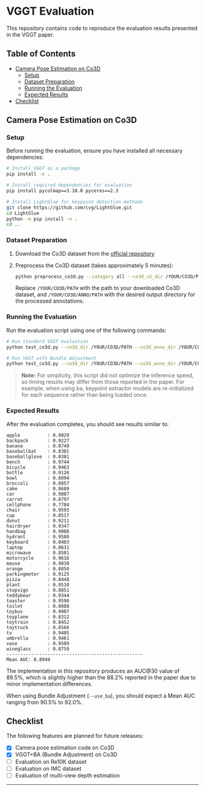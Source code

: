 # VGGT Evaluation

This repository contains code to reproduce the evaluation results presented in the VGGT paper.

## Table of Contents

- [Camera Pose Estimation on Co3D](#camera-pose-estimation-on-co3d)
  - [Setup](#setup)
  - [Dataset Preparation](#dataset-preparation)
  - [Running the Evaluation](#running-the-evaluation)
  - [Expected Results](#expected-results)
- [Checklist](#checklist)

## Camera Pose Estimation on Co3D

### Setup

Before running the evaluation, ensure you have installed all necessary dependencies:

```bash
# Install VGGT as a package
pip install -e .

# Install required dependencies for evaluation
pip install pycolmap==3.10.0 pyceres==2.3

# Install LightGlue for keypoint detection methods
git clone https://github.com/cvg/LightGlue.git
cd LightGlue
python -m pip install -e .
cd ..
```

### Dataset Preparation

1. Download the Co3D dataset from the [official repository](https://github.com/facebookresearch/co3d)

2. Preprocess the Co3D dataset (takes approximately 5 minutes):

   ```bash
   python preprocess_co3d.py --category all --co3d_v2_dir /YOUR/CO3D/PATH --output_dir /YOUR/CO3D/ANNO/PATH
   ```

   Replace `/YOUR/CO3D/PATH` with the path to your downloaded Co3D dataset, and `/YOUR/CO3D/ANNO/PATH` with the desired output directory for the processed annotations.

### Running the Evaluation

Run the evaluation script using one of the following commands:

```bash
# Run standard VGGT evaluation
python test_co3d.py --co3d_dir /YOUR/CO3D/PATH --co3d_anno_dir /YOUR/CO3D/ANNO/PATH

# Run VGGT with Bundle Adjustment
python test_co3d.py --co3d_dir /YOUR/CO3D/PATH --co3d_anno_dir /YOUR/CO3D/ANNO/PATH --use_ba
```

   > **Note:** For simplicity, this script did not optimize the inference speed, so timing results may differ from those reported in the paper. For example, when using ba, keypoint extractor models are re-initialized for each sequence rather than being loaded once.


### Expected Results

After the evaluation completes, you should see results similar to:

```
apple          : 0.9029
backpack       : 0.9227
banana         : 0.8749
baseballbat    : 0.8301
baseballglove  : 0.8381
bench          : 0.9744
bicycle        : 0.9463
bottle         : 0.9126
bowl           : 0.8894
broccoli       : 0.8857
cake           : 0.8689
car            : 0.9087
carrot         : 0.8797
cellphone      : 0.7784
chair          : 0.9593
cup            : 0.8517
donut          : 0.9211
hairdryer      : 0.9347
handbag        : 0.9008
hydrant        : 0.9580
keyboard       : 0.8403
laptop         : 0.8631
microwave      : 0.8581
motorcycle     : 0.9616
mouse          : 0.9030
orange         : 0.8850
parkingmeter   : 0.9125
pizza          : 0.8448
plant          : 0.9510
stopsign       : 0.8851
teddybear      : 0.9344
toaster        : 0.9598
toilet         : 0.8088
toybus         : 0.9007
toyplane       : 0.8312
toytrain       : 0.8452
toytruck       : 0.8566
tv             : 0.9405
umbrella       : 0.9461
vase           : 0.9509
wineglass      : 0.8759
--------------------------------------------------
Mean AUC: 0.8949
```

The implementation in this repository produces an AUC@30 value of 89.5%, which is slightly higher than the 88.2% reported in the paper due to minor implementation differences.

When using Bundle Adjustment (`--use_ba`), you should expect a Mean AUC ranging from 90.5% to 92.0%.

## Checklist

The following features are planned for future releases:

- [x] Camera pose estimation code on Co3D
- [x] VGGT+BA (Bundle Adjustment) on Co3D
- [ ] Evaluation on Re10K dataset
- [ ] Evaluation on IMC dataset
- [ ] Evaluation of multi-view depth estimation

---
